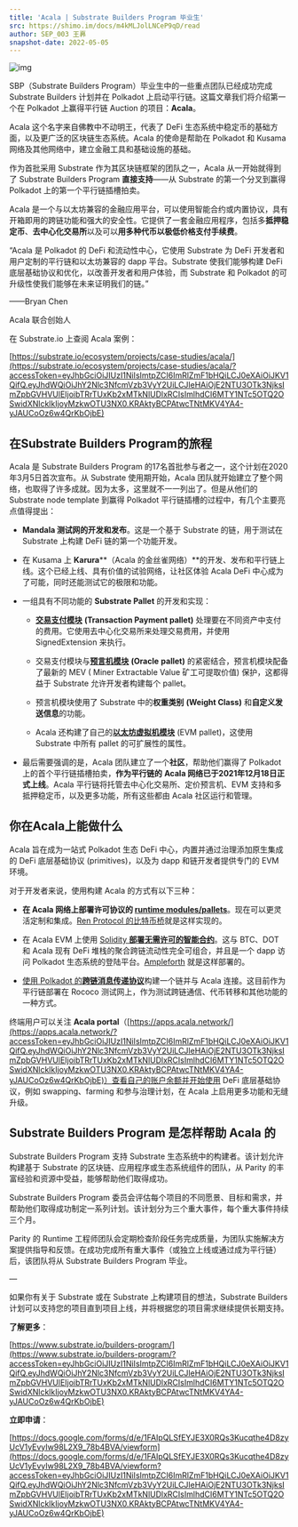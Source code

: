 ```yaml
---
title: 'Acala | Substrate Builders Program 毕业生'
src: https://shimo.im/docs/m4kMLJolLNCeP9qD/read
author: SEP_003 王奡
snapshot-date: 2022-05-05
---
```


![img](https://www.parity.io/images/sbp-acala.jpeg)

SBP（Substrate Builders Program）毕业生中的一些重点团队已经成功完成 Substrate Builders 计划并在 Polkadot 上启动平行链。这篇文章我们将介绍第一个在 Polkadot 上赢得平行链 Auction 的项目：**Acala**。

Acala 这个名字来自佛教中不动明王，代表了 DeFi 生态系统中稳定币的基础方面，以及更广泛的区块链生态系统。Acala 的使命是帮助在 Polkadot 和 Kusama 网络及其他网络中，建立金融工具和基础设施的基础。

作为首批采用 Substrate 作为其区块链框架的团队之一，Acala 从一开始就得到了 Substrate Builders Program **直接支持**——从 Substrate 的第一个分叉到赢得  Polkadot 上的第一个平行链插槽拍卖。

Acala 是一个与以太坊兼容的金融应用平台，可以使用智能合约或内置协议，具有开箱即用的跨链功能和强大的安全性。它提供了一套金融应用程序，包括多**抵押稳定币**、**去中心化交易所**以及可以**用多种代币以极低价格支付手续费**。

“Acala 是 Polkadot 的 DeFi 和流动性中心，它使用 Substrate 为 DeFi 开发者和用户定制的平行链和以太坊兼容的 dapp 平台。Substrate 使我们能够构建 DeFi 底层基础协议和优化，以改善开发者和用户体验，而 Substrate 和 Polkadot 的可升级性使我们能够在未来证明我们的链。” 

——Bryan Chen

Acala 联合创始人

在 Substrate.io 上查阅 Acala 案例：

[https://substrate.io/ecosystem/projects/case-studies/acala/](https://substrate.io/ecosystem/projects/case-studies/acala/?accessToken=eyJhbGciOiJIUzI1NiIsImtpZCI6ImRlZmF1bHQiLCJ0eXAiOiJKV1QifQ.eyJhdWQiOiJhY2Nlc3NfcmVzb3VyY2UiLCJleHAiOjE2NTU3OTk3NjksImZpbGVHVUlEIjoibTRrTUxKb2xMTkNlUDlxRCIsImlhdCI6MTY1NTc5OTQ2OSwidXNlcklkIjoyMzkwOTU3NX0.KRAktyBCPAtwcTNtMKV4YA4-yJAUCoOz6w4QrKbOjbE)

## 在Substrate Builders Program的旅程

Acala 是 Substrate Builders Program 的17名首批参与者之一，这个计划在2020 年3月5日首次宣布。从 Substrate 使用期开始，Acala 团队就开始建立了整个网络，也取得了许多成就。因为太多，这里就不一一列出了。但是从他们的 Substrate node template 到赢得 Polkadot 平行链插槽的过程中，有几个主要亮点值得提出：

- **Mandala 测试网的开发和发布**。这是一个基于 Substrate 的链，用于测试在 Substrate 上构建 DeFi 链的第一个功能开发。

- 在 Kusama 上 **Karura****（Acala 的金丝雀网络）**的开发、发布和平行链上线。这个已经上线、具有价值的试验网络，让社区体验 Acala DeFi 中心成为了可能，同时还能测试它的极限和功能。

- 一组具有不同功能的 **Substrate Pallet** 的开发和实现：

  - [**交易支付模块**](https://github.com/AcalaNetwork/Acala/blob/master/modules/transaction-payment/src/lib.rs) **(Transaction Payment pallet)** 处理要在不同资产中支付的费用。它使用去中心化交易所来处理交易费用，并使用 SignedExtension 来执行。

  - 交易支付模块与[**预言机模块**](https://github.com/open-web3-stack/open-runtime-module-library/blob/master/oracle/src/lib.rs) **(Oracle** **pallet)** 的紧密结合，预言机模块配备了最新的 MEV ( Miner Extractable Value 矿工可提取价值) 保护，这都得益于 Substrate 允许开发者构建每个 pallet。

  - 预言机模块使用了 Substrate 中的**权重类别** **(Weight Class)** 和**自定义发送信息**的功能。

  - Acala 还构建了自己的[**以太坊虚拟机模块**](https://github.com/AcalaNetwork/Acala/blob/master/modules/evm/src/lib.rs) (EVM pallet)，这使用 Substrate 中所有 pallet 的可扩展性的属性。

- 最后需要强调的是，Acala 团队建立了一个**社区**，帮助他们赢得了 Polkadot 上的首个平行链插槽拍卖，**作为平行链的** **Acala 网络已于2021年12月18日正式上线**。Acala 平行链将托管去中心化交易所、定价预言机、EVM 支持和多抵押稳定币，以及更多功能，所有这些都由 Acala 社区运行和管理。

## 你在Acala上能做什么  

Acala 旨在成为一站式 Polkadot 生态 DeFi 中心，内置并通过治理添加原生集成的 DeFi 底层基础协议 (primitives)，以及为 dapp 和链开发者提供专门的 EVM 环境。

对于开发者来说，使用构建 Acala 的方式有以下三种：

- **在 Acala 网络上部署许可协议的 [runtime modules/pallets](https://wiki.acala.network/build/development-guide/deploy-ecosystem-modules)**。现在可以更灵活定制和集成。[Ren Protocol 的比特币桥](https://medium.com/acalanetwork/bringing-btc-to-polkadot-acala-x-ren-e7959855d5aa)就是这样实现的。

- 在 Acala EVM 上使用 [Solidity **部署无需许可的智能合约**](https://wiki.acala.network/learn/acala-evm)。这与 BTC、DOT 和 Acala 现有 DeFi 堆栈的聚合跨链流动性完全可组合，并且是一个 dapp 访问 Polkadot 生态系统的登陆平台。[Ampleforth](https://medium.com/acalanetwork/ampleforth-a-defi-building-block-brings-rebasing-currency-and-elastic-finance-to-acala-and-fd1388e8e8fc) 就是这样部署的。

-  [使用 Polkadot 的**跨链消息传递协议**](https://wiki.acala.network/build/development-guide/composable-chains)构建一个链并与 Acala 连接。这目前作为平行链部署在 Rococo 测试网上，作为测试跨链通信、代币转移和其他功能的一种方式。

终端用户可以关注 **Acala portal**（[https://apps.acala.network/](https://apps.acala.network/?accessToken=eyJhbGciOiJIUzI1NiIsImtpZCI6ImRlZmF1bHQiLCJ0eXAiOiJKV1QifQ.eyJhdWQiOiJhY2Nlc3NfcmVzb3VyY2UiLCJleHAiOjE2NTU3OTk3NjksImZpbGVHVUlEIjoibTRrTUxKb2xMTkNlUDlxRCIsImlhdCI6MTY1NTc5OTQ2OSwidXNlcklkIjoyMzkwOTU3NX0.KRAktyBCPAtwcTNtMKV4YA4-yJAUCoOz6w4QrKbOjbE)）查看自己的账户余额并开始使用 DeFi 底层基础协议，例如 swapping、farming 和参与治理计划，在 Acala 上启用更多功能和无缝升级。

## Substrate Builders Program 是怎样帮助 Acala 的

Substrate Builders Program 支持 Substrate 生态系统中的构建者。该计划允许构建基于 Substrate 的区块链、应用程序或生态系统组件的团队，从 Parity 的丰富经验和资源中受益，能够帮助他们取得成功。

Substrate Builders Program 委员会评估每个项目的不同愿景、目标和需求，并帮助他们取得成功制定一系列计划。该计划分为三个重大事件，每个重大事件持续三个月。

Parity 的 Runtime 工程师团队会定期检查阶段任务完成质量，为团队实施解决方案提供指导和反馈。在成功完成所有重大事件（或独立上线或通过成为平行链）后，该团队将从 Substrate Builders Program 毕业。

—

如果你有关于 Substrate 或在 Substrate 上构建项目的想法，Substrate Builders 计划可以支持您的项目直到项目上线，并将根据您的项目需求继续提供长期支持。

**了解更多**：

[https://www.substrate.io/builders-program/](https://www.substrate.io/builders-program/?accessToken=eyJhbGciOiJIUzI1NiIsImtpZCI6ImRlZmF1bHQiLCJ0eXAiOiJKV1QifQ.eyJhdWQiOiJhY2Nlc3NfcmVzb3VyY2UiLCJleHAiOjE2NTU3OTk3NjksImZpbGVHVUlEIjoibTRrTUxKb2xMTkNlUDlxRCIsImlhdCI6MTY1NTc5OTQ2OSwidXNlcklkIjoyMzkwOTU3NX0.KRAktyBCPAtwcTNtMKV4YA4-yJAUCoOz6w4QrKbOjbE)

**立即申请**：

[https://docs.google.com/forms/d/e/1FAIpQLSfEYJE3X0RQs3Kucqthe4D8zyUcV1yEvyIw98L2X9_78b4BVA/viewform](https://docs.google.com/forms/d/e/1FAIpQLSfEYJE3X0RQs3Kucqthe4D8zyUcV1yEvyIw98L2X9_78b4BVA/viewform?accessToken=eyJhbGciOiJIUzI1NiIsImtpZCI6ImRlZmF1bHQiLCJ0eXAiOiJKV1QifQ.eyJhdWQiOiJhY2Nlc3NfcmVzb3VyY2UiLCJleHAiOjE2NTU3OTk3NjksImZpbGVHVUlEIjoibTRrTUxKb2xMTkNlUDlxRCIsImlhdCI6MTY1NTc5OTQ2OSwidXNlcklkIjoyMzkwOTU3NX0.KRAktyBCPAtwcTNtMKV4YA4-yJAUCoOz6w4QrKbOjbE)